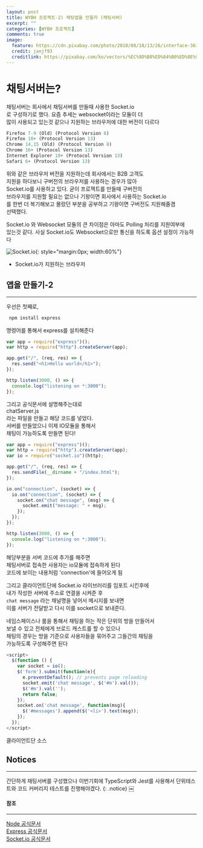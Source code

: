 ```yaml
---
layout: post
title: WYBH 프로젝트-2) 채팅앱을 만들자 (채팅서버)
excerpt: ""
categories: [WYBH 프로젝트]
comments: true
image:
  feature: https://cdn.pixabay.com/photo/2018/08/18/13/26/interface-3614766_1280.png
  credit: janjf93
  creditlink: https://pixabay.com/ko/vectors/%EC%9D%B8%ED%84%B0%ED%8E%98%EC%9D%B4%EC%8A%A4-%EC%9D%B8%ED%84%B0%EB%84%B7-%ED%94%84%EB%A1%9C%EA%B7%B8%EB%9E%A8-3614766/
---
```


# 채팅서버는?

채팅서버는 회사에서 채팅서버를 만들때 사용한 Socket.io <br>
로 구성하기로 했다. 요즘 추세는 websocket이라는 모듈이 더 <br>
많이 사용되고 있는것 같으나 지원하는 브라우저에 대한 버전이 다르다 <br>

```js
Firefox 7-9 (Old) (Protocol Version 8)
Firefox 10+ (Protocol Version 13)
Chrome 14,15 (Old) (Protocol Version 8)
Chrome 16+ (Protocol Version 13)
Internet Explorer 10+ (Protocol Version 13)
Safari 6+ (Protocol Version 13)
```

위와 같은 브라우저 버전을 지원하는데 회사에서는 B2B 고객도 <br>
지원을 하다보니 구버전의 브라우저를 사용하는 경우가 많아 <br>
Socket.io를 사용하고 있다. 굳이 프로젝트를 만들때 구버전의 <br>
브라우저를 지원할 필요는 없으나 기왕이면 회사에서 사용하는 Socket.io <br>
를 한번 더 복기해보고 몰랐던 부분을 공부하고 기왕이면 구버전도 지원해줄겸 <br>
선택했다. <br>

Socket.io 와 Websocket 모듈의 큰 차이점은 아마도 Polling 처리를 지원여부에 <br>
있는것 같다. 사실 Socket.io도 Websocket으로만 통신을 하도록 옵션 설정이 가능하다 <br>

![Socket.io](https://saucelabs.com/browser-matrix/socket.svg){: style="margin:0px; width:60%"}<br>

- Socket.io가 지원하는 브라우저

## 앱을 만들기-2

---

우선은 첫째로, <br>

```js
 npm install express
```

명령어를 통해서 express를 설치해준다

```js
var app = require("express")();
var http = require("http").createServer(app);

app.get("/", (req, res) => {
  res.send("<h1>Hello world</h1>");
});

http.listen(3000, () => {
  console.log("listening on *:3000");
});
```

그리고 공식문서에 설명해주는대로 <br>
chatServer.js <br>
라는 파일을 만들고 해당 코드를 넣었다. <br>
서버를 만들었으니 이제 IO모듈을 통해서 <br>
채팅이 가능하도록 만들면 된다! <br>

```js
var app = require("express")();
var http = require("http").createServer(app);
var io = require("socket.io")(http);

app.get("/", (req, res) => {
  res.sendFile(__dirname + "/index.html");
});

io.on("connection", (socket) => {
  io.on("connection", (socket) => {
    socket.on("chat message", (msg) => {
      socket.emit("message: " + msg);
    });
  });
});

http.listen(3000, () => {
  console.log("listening on *:3000");
});
```

해당부분을 서버 코드에 추가를 해주면 <br>
채팅서버로 접속한 사용자는 io모듈에 접속하게 된다 <br>
코드에 보이는 내용처럼 'connection'에 들어오게 됨 <br>

그리고 클라이언트단에 Socket.io 라이브러리를 임포트 시킨후에 <br>
내가 작성한 서버에 주소로 연결을 시켜준 후 <br>
`chat message` 라는 채널명을 넣어서 메시지를 보내면 <br>
이를 서버가 전달받고 다시 이를 socket으로 보내준다. <br>

네임스페이스나 룸을 통해서 채팅을 하는 작은 단위의 방을 만들어서 <br>
보낼 수 있고 전체에게 브로드 캐스트를 할 수 있으나 <br>
채팅의 경우는 방을 기준으로 사용자들을 묶어주고 그들간의 채팅을 <br>
가능하도록 구성해주면 된다 <br>

```js
<script>
  $(function () {
    var socket = io();
    $('form').submit(function(e){
      e.preventDefault(); // prevents page reloading
      socket.emit('chat message', $('#m').val());
      $('#m').val('');
      return false;
    });
    socket.on('chat message', function(msg){
      $('#messages').append($('<li>').text(msg));
    });
  });
</script>
```

클라이언트단 소스

## Notices

---

간단하게 채팅서버를 구성했으나 이번기회에 TypeScript와 Jest를 사용해서 단위테스트와 코드 커버리지 테스트를 진행해야겠다.
{: .notice}
￼

#### 참조

---

[Node 공식문서](https://nodejs.org/api/cli.html#cli_cpu_prof) <br>
[Express 공식문서](https://expressjs.com/ko/) <br>
[Socket.io 공식문서](https://socket.io/)
